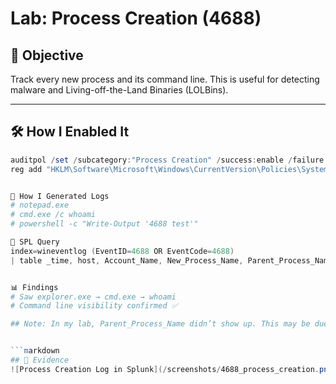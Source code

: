 # Lab: Process Creation (4688)

## 🎯 Objective
Track every new process and its command line. This is useful for detecting malware and Living-off-the-Land Binaries (LOLBins).

---

## 🛠️ How I Enabled It
```powershell
auditpol /set /subcategory:"Process Creation" /success:enable /failure:enable
reg add "HKLM\Software\Microsoft\Windows\CurrentVersion\Policies\System\Audit" /v ProcessCreationIncludeCmdLine_Enabled /t REG_DWORD /d 1 /f


📝 How I Generated Logs
# notepad.exe
# cmd.exe /c whoami
# powershell -c "Write-Output '4688 test'"

🔎 SPL Query
index=wineventlog (EventID=4688 OR EventCode=4688)
| table _time, host, Account_Name, New_Process_Name, Parent_Process_Name, Process_Command_Line


📊 Findings
# Saw explorer.exe → cmd.exe → whoami
# Command line visibility confirmed ✅

## Note: In my lab, Parent_Process_Name didn’t show up. This may be due to missing Sysmon or event log enrichment. But New_Process_Name and Process_Command_Line worked fine


```markdown
## 📸 Evidence
![Process Creation Log in Splunk](/screenshots/4688_process_creation.png)

